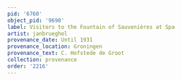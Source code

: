 ```yaml
---
pid: '6760'
object_pid: '9698'
label: Visitors to the Fountain of Sauvenières at Spa
artist: janbrueghel
provenance_date: Until 1931
provenance_location: Groningen
provenance_text: C. Hofstede de Groot
collection: provenance
order: '2216'
---
```

